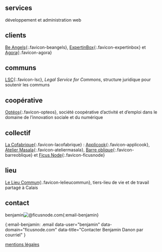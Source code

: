 ---
---

## services

développement et administration web

## clients

[Be Angels]{:.favicon-beangels}, [ExpertinBox]{:.favicon-expertinbox} et [Agora]{:.favicon-agora}

[Be Angels]: http://be-angels.fr/ "Site web de l’agence Be Angels"
[ExpertinBox]: http://www.expertinbox.com/ "Site web de l’entreprise ExpertinBox"
[Agora]: http://www.agora-berck.com/ "Site web du centre de loisirs Agora à Berck"

## communs

[LSC]{:.favicon-lsc}, _Legal Service for Commons_, structure juridique pour soutenir les communs

[LSC]: http://legalserviceforcommons.initiative.place/ "Site web de la LSC"

## coopérative

[Optéos]{:.favicon-opteos}, société coopérative d’activité et d’emploi dans le domaine de l’innovation sociale et du numérique

[Optéos]: http://www.opteos.fr/ "Site web de la coopérative Optéos"

## collectif

[La Cofabrique]{:.favicon-lacofabrique}&nbsp;: [Applicook]{:.favicon-applicook}, [Atelier Masala]{:.favicon-ateliermasala}, [Barre oblique]{:.favicon-barreoblique} et [Ficus Node]{:.favicon-ficusnode}

[La Cofabrique]: http://lacofabrique.fr/ "Site web du collectif La Cofabrique"
[Applicook]: http://applicook.fr/ "Site web de l’entreprise Applicook d’Olivier Kowalski"
[Atelier Masala]: http://www.atelier-masala.com/ "Site web de l’auto-entrepreneur Vincent Jozefcyk"
[Barre oblique]: http://barreoblique.fr/ "Site web de l’entreprise Barre oblique de Cédric Vannier"
[Ficus Node]: http://ficusnode.com/ "Site web de l’auto-entrepreneur Benjamin Danon"

## lieu

[Le Lieu Commun]{:.favicon-lelieucommun}, tiers-lieu de vie et de travail partagé à Calais

[Le Lieu Commun]: http://lelieucommun.fr/ "Site web de l’espace de travail partagé Le Lieu Commun"

## contact

<span>benjamin<img alt="@">ficusnode.com</span>{:email-benjamin}

{:email-benjamin: .email data-user="benjamin" data-domain="ficusnode.com" data-title="Contacter Benjamin Danon par courriel" }

[mentions légales](/mentions-legales "Mentions légales du site web ficusnode.com")
